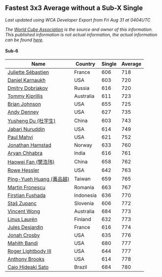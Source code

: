 ## Fastest 3x3 Average without a Sub-X Single

*Last updated using WCA Developer Export from Fri Aug 31 at 0404UTC*

*The [World Cube Association](https://www.worldcubeassociation.org) is the source and owner of this information. This published information is not actual information, the actual information can be found [here](https://www.worldcubeassociation.org/results).*

#### Sub-6

Name|Country|Single|Average
--|--|--|--
[Juliette Sébastien](https://www.worldcubeassociation.org/persons/2014SEBA01)|France|606|718
[Daniel Karnaukh](https://www.worldcubeassociation.org/persons/2014KARN02)|USA|603|720
[Dmitry Dobrjakov](https://www.worldcubeassociation.org/persons/2011DOBR01)|Russia|616|720
[Tommy Kiprillis](https://www.worldcubeassociation.org/persons/2014KIPR01)|Australia|611|723
[Brian Johnson](https://www.worldcubeassociation.org/persons/2013JOHN10)|USA|655|725
[Andy Denney](https://www.worldcubeassociation.org/persons/2013DENN01)|USA|627|735
[Yusheng Du (杜宇生)](https://www.worldcubeassociation.org/persons/2015DUYU01)|China|603|743
[Jabari Nuruddin](https://www.worldcubeassociation.org/persons/2014NURU01)|USA|614|749
[Paul Mahvi](https://www.worldcubeassociation.org/persons/2012MAHV01)|USA|621|752
[Jonathan Hamstad](https://www.worldcubeassociation.org/persons/2011HAMS01)|Norway|633|760
[Aryan Chhabra](https://www.worldcubeassociation.org/persons/2015CHHA03)|India|616|761
[Haowei Fan (樊浩玮)](https://www.worldcubeassociation.org/persons/2009FANH01)|China|658|762
[Rowe Hessler](https://www.worldcubeassociation.org/persons/2007HESS01)|USA|642|763
[Ping-Yueh Huang (黃品越)](https://www.worldcubeassociation.org/persons/2012HUAN12)|Taiwan|659|765
[Martin Fronescu](https://www.worldcubeassociation.org/persons/2013FRON01)|Romania|663|767
[Firstian Fushada](https://www.worldcubeassociation.org/persons/2015FUSH01)|Indonesia|636|770
[Staš Zupanc](https://www.worldcubeassociation.org/persons/2014ZUPA01)|Slovenia|606|772
[Vincent Wong](https://www.worldcubeassociation.org/persons/2014WONG08)|Australia|684|773
[Linus Laurén](https://www.worldcubeassociation.org/persons/2016LAUR01)|Finland|632|773
[Jules Desjardin](https://www.worldcubeassociation.org/persons/2010DESJ01)|France|616|774
[Jonah Crosby](https://www.worldcubeassociation.org/persons/2012CROS01)|USA|635|776
[Mahith Bandi](https://www.worldcubeassociation.org/persons/2014BAND04)|USA|680|777
[Roger Lightbody III](https://www.worldcubeassociation.org/persons/2016LIGH01)|USA|644|777
[Anthony Brooks](https://www.worldcubeassociation.org/persons/2008SEAR01)|USA|614|778
[Caio Hideaki Sato](https://www.worldcubeassociation.org/persons/2016SATO01)|Brazil|684|780
